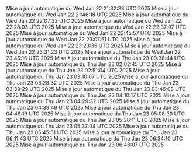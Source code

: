 Mise à jour automatique du Wed Jan 22 21:32:28 UTC 2025
Mise à jour automatique du Wed Jan 22 21:46:18 UTC 2025
Mise à jour automatique du Wed Jan 22 22:07:32 UTC 2025
Mise à jour automatique du Wed Jan 22 22:28:03 UTC 2025
Mise à jour automatique du Wed Jan 22 22:37:07 UTC 2025
Mise à jour automatique du Wed Jan 22 22:45:57 UTC 2025
Mise à jour automatique du Wed Jan 22 23:07:51 UTC 2025
Mise à jour automatique du Wed Jan 22 23:23:35 UTC 2025
Mise à jour automatique du Wed Jan 22 23:31:23 UTC 2025
Mise à jour automatique du Wed Jan 22 23:46:16 UTC 2025
Mise à jour automatique du Thu Jan 23 00:38:44 UTC 2025
Mise à jour automatique du Thu Jan 23 02:02:45 UTC 2025
Mise à jour automatique du Thu Jan 23 02:51:04 UTC 2025
Mise à jour automatique du Thu Jan 23 03:10:07 UTC 2025
Mise à jour automatique du Thu Jan 23 03:28:32 UTC 2025
Mise à jour automatique du Thu Jan 23 03:39:29 UTC 2025
Mise à jour automatique du Thu Jan 23 03:46:08 UTC 2025
Mise à jour automatique du Thu Jan 23 04:10:17 UTC 2025
Mise à jour automatique du Thu Jan 23 04:29:32 UTC 2025
Mise à jour automatique du Thu Jan 23 04:39:49 UTC 2025
Mise à jour automatique du Thu Jan 23 04:46:19 UTC 2025
Mise à jour automatique du Thu Jan 23 05:08:30 UTC 2025
Mise à jour automatique du Thu Jan 23 05:28:11 UTC 2025
Mise à jour automatique du Thu Jan 23 05:37:04 UTC 2025
Mise à jour automatique du Thu Jan 23 05:45:51 UTC 2025
Mise à jour automatique du Thu Jan 23 06:11:43 UTC 2025
Mise à jour automatique du Thu Jan 23 06:34:10 UTC 2025
Mise à jour automatique du Thu Jan 23 06:48:07 UTC 2025
